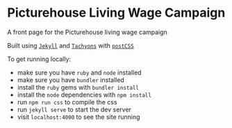 # Picturehouse Living Wage Campaign
A front page for the Picturehouse living wage campaign

Built using [`Jekyll`](https://jekyllrb.com/) and [`Tachyons`](http://tachyons.io/) with [`postCSS`](http://postcss.org/)

To get running locally:

+ make sure you have `ruby` and `node` installed
+ make sure you have `bundler` installed
+ install the `ruby` gems with `bundler install`
+ install the `node` dependencies with `npm install`
+ run `npm run css` to compile the css
+ run `jekyll serve` to start the dev server
+ visit `localhost:4000` to see the site running 
